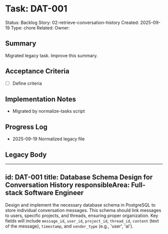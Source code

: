 # Task: DAT-001
Status: Backlog
Story: 02-retrieve-conversation-history
Created: 2025-09-19
Type: chore
Related:
Owner:

## Summary
Migrated legacy task. Improve this summary.

## Acceptance Criteria
- [ ] Define criteria

## Implementation Notes
- Migrated by normalize-tasks script

## Progress Log
- 2025-09-19 Normalized legacy file

## Legacy Body

---
id: DAT-001
title: Database Schema Design for Conversation History
responsibleArea: Full-stack Software Engineer
---
Design and implement the necessary database schema in PostgreSQL to store individual conversation messages. This schema should link messages to users, specific projects, and threads, ensuring proper organization. Key fields will include `message_id`, `user_id`, `project_id`, `thread_id`, `content` (text of the message), `timestamp`, and `sender_type` (e.g., 'user', 'ai').
